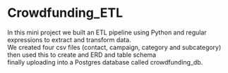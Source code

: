 # Crowdfunding_ETL

In this mini project we built an ETL pipeline using Python and regular expressions to extract and transform data.\
We created four csv files (contact, campaign, category and subcategory)\
then used this to create and ERD and table schema\
finally uploading into a Postgres database called crowdfunding_db.
